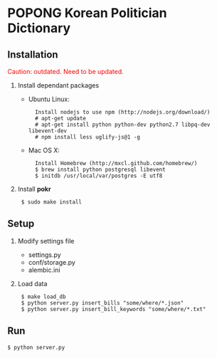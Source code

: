 POPONG Korean Politician Dictionary
===================================

## Installation

<span style="color: red">Caution: outdated. Need to be updated.</span>

1. Install dependant packages
    - Ubuntu Linux:

            Install nodejs to use npm (http://nodejs.org/download/)
            # apt-get update
            # apt-get install python python-dev python2.7 libpq-dev libevent-dev
            # npm install less uglify-js@1 -g
    - Mac OS X:

            Install Homebrew (http://mxcl.github.com/homebrew/)
            $ brew install python postgresql libevent
            $ initdb /usr/local/var/postgres -E utf8

1. Install **pokr**

        $ sudo make install

## Setup

1. Modify settings file
    - settings.py
    - conf/storage.py
    - alembic.ini

1. Load data

        $ make load_db
        $ python server.py insert_bills "some/where/*.json"
        $ python server.py insert_bill_keywords "some/where/*.txt"

## Run

    $ python server.py
